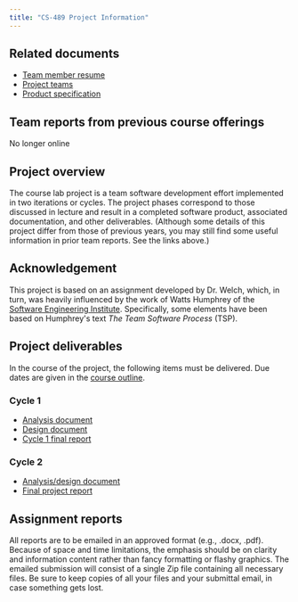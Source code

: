 ```yaml
---
title: "CS-489 Project Information"
---
```


## Related documents

* <a href="resume.html">Team member resume</a>
* <a href="teams.html">Project teams</a>
* <a href="specifications.html">Product specification</a>

## Team reports from previous course offerings

No longer online

## Project overview

The course lab project is a team software development effort implemented
in two iterations or cycles. The project phases correspond to those discussed
in lecture and result in a completed software product, associated documentation,
and other deliverables. (Although some details of this project differ from
those of previous years, you may still find some useful information in
prior team reports. See the links above.)

## Acknowledgement

This project is based on an assignment developed by Dr. Welch, which, in turn, was heavily influenced by the work of Watts
Humphrey of the <a href="http://www.sei.cmu.edu/">Software Engineering
Institute</a>. Specifically, some elements have been based on Humphrey's
text <cite>The Team Software Process</cite> (TSP).

## Project deliverables

In the course of the project, the following items must be delivered. Due
dates are given in the <a href="../outline.html">course
outline</a>.

### Cycle 1
* <a href="report-a1.html">Analysis document</a>
* <a href="report-d1.html">Design document</a>
* <a href="report-f1.html">Cycle 1 final report</a>
	
### Cycle 2
* <a href="report-ad2.html">Analysis/design document</a>
* <a href="report-f2.html">Final project report</a>

## Assignment reports

All reports are to be emailed in an approved format (e.g., .docx, .pdf).
Because of space and time limitations, the emphasis 
should be on clarity and information content rather than fancy formatting or 
flashy graphics.  The emailed submission will consist of a single Zip file 
containing all necessary files.  Be sure to keep copies of all your files and
your submittal email, in case something gets lost.
